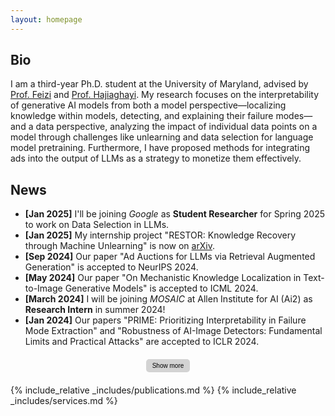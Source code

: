 ```yaml
---
layout: homepage
---
```


## Bio

I am a third-year Ph.D. student at the University of Maryland, 
advised by
<a href="https://www.cs.umd.edu/~sfeizi/">Prof. Feizi</a>
and <a href="https://www.cs.umd.edu/~hajiagha/">Prof. Hajiaghayi</a>. 
My research focuses on the interpretability of generative AI models from both a model perspective—localizing knowledge within models, detecting, and explaining their failure modes—and a data perspective, analyzing the impact of individual data points on a model through challenges like unlearning and data selection for language model pretraining.
Furthermore, I have proposed methods for integrating ads into the output of LLMs as a strategy to monetize them effectively.

 
<!-- In addition to my work in Deep Learning Robustness and Interpretability, I work in the area of Mechanism Design where my focus revolves around delegated choice mechanisms, addressing challenges such as information asymmetry and misaligned utility between principal and agents. -->

<!-- ## News
- **[May 2024]** Our paper "On Mechanistic Knowledge Localization in Text-to-Image Generative Models" is accepted to ICML 2024.
- **[March 2024]** I will be joining to <a href="">MOSAIC</a> at Allen Institute for AI as <strong>Research Intern</strong> in summer 2024!
- **[Jan 2024]** Our papers "PRIME: Prioritizing Interpretability in Failure Mode Extraction" and "Robustness of AI-Image Detectors: Fundamental Limits and Practical Attacks" are accepted to ICLR 2024.
- **[Dec 2023]** Our paper "Regret Analysis of Repeated Delegated Choice" is accepted to AAAI 2024.
- **[Nov 2023]** We posted our draft "Online Advertisements with LLMs: Opportunities and Challenges" on arXiv.
- **[Oct. 2023]** Our work "Robustness of AI-Image Detectors: Fundamental Limits and Practical Attacks" was covered by
<a href="https://www.theregister.com/2023/10/02/watermarking_security_checks/">Register</a>, 
<a href="https://www.wired.com/story/artificial-intelligence-watermarking-issues/">Wired</a>, and 
<a href="https://arstechnica.com/ai/2023/10/researchers-show-how-easy-it-is-to-defeat-ai-watermarks/">Arstechnica</a>.

- **[May. 2023]** Our team, UMD RED, ranked 3-rd in ICPC NAC 2023 and proceeded to ICPC World Finals 2023.
- **[May. 2023]** Our paper "Delegating to Multiple Agents" is accepted to EC 2023.
- **[Apr. 2023]** Our paper "Run-off Election: Improved Provable Defense against Data Poisoning Attacks" is accepted to ICML 2023.
- **[Apr. 2023]** Our paper "Text-To-Concept (and Back) via Cross-Model Alignment" is accepted to ICML 2023.
- **[Feb. 2023]** Our team, UMD RED, is qualified to compete in ICPC NAC 2023 at UCF. -->

## News

<div id="news">
  <ul>
    <li><strong>[Jan 2025]</strong> I'll be joining <i>Google</i> as <strong>Student Researcher</strong> for Spring 2025 to work on Data Selection in LLMs.</li>
    <li><strong>[Jan 2025]</strong> My internship project "RESTOR: Knowledge Recovery through Machine Unlearning" is now on <a href="https://arxiv.org/abs/2411.00204">arXiv</a>.</li>
    <li><strong>[Sep 2024]</strong> Our paper "Ad Auctions for LLMs via Retrieval Augmented Generation" is accepted to NeurIPS 2024.</li>
    <li><strong>[May 2024]</strong> Our paper "On Mechanistic Knowledge Localization in Text-to-Image Generative Models" is accepted to ICML 2024.</li>
    <li><strong>[March 2024]</strong> I will be joining <i>MOSAIC</i> at Allen Institute for AI (Ai2) as <strong>Research Intern</strong> in summer 2024!</li>
    <li><strong>[Jan 2024]</strong> Our papers "PRIME: Prioritizing Interpretability in Failure Mode Extraction" and "Robustness of AI-Image Detectors: Fundamental Limits and Practical Attacks" are accepted to ICLR 2024.</li>
  </ul>
  <div class="button-container">
    <button id="show-more-button" class="toggle-button" onclick="toggleNews()">Show more</button>
  </div>
</div>

<div id="more-news" style="display: none;">
  <ul>
    <li><strong>[Dec 2023]</strong> Our paper "Regret Analysis of Repeated  Delegated Choice" is accepted to AAAI 2024.</li>
    <li><strong>[Nov 2023]</strong> We posted our draft "Online Advertisements with LLMs: Opportunities and Challenges" on arXiv.</li>
    <li><strong>[Oct. 2023]</strong> Our work "Robustness of AI-Image Detectors: Fundamental Limits and Practical Attacks" was covered by
      <a href="https://www.theregister.com/2023/10/02/watermarking_security_checks/">Register</a>, 
      <a href="https://www.wired.com/story/artificial-intelligence-watermarking-issues/">Wired</a>, and 
      <a href="https://arstechnica.com/ai/2023/10/researchers-show-how-easy-it-is-to-defeat-ai-watermarks/">Arstechnica</a>.
    </li>
    <li><strong>[May 2023]</strong> Our team, UMD RED, ranked 3-rd in ICPC NAC 2023 and proceeded to ICPC World Finals 2023.</li>
    <li><strong>[May 2023]</strong> Our paper "Delegating to Multiple Agents" is accepted to EC 2023.</li>
    <li><strong>[Apr. 2023]</strong> Our paper "Run-off Election: Improved Provable Defense against Data Poisoning Attacks" is accepted to ICML 2023.</li>
    <li><strong>[Apr. 2023]</strong> Our paper "Text-To-Concept (and Back) via Cross-Model Alignment" is accepted to ICML 2023.</li>
    <li><strong>[Feb. 2023]</strong> Our team, UMD RED, is qualified to compete in ICPC NAC 2023 at UCF.</li>
  </ul>
  <div class="button-container">
    <button class="toggle-button" onclick="toggleNews()">Show less</button>
  </div>
</div>

<style>
  .button-container {
    text-align: center;
    margin: 20px 0;
  }

  .toggle-button {
    background-color: #d3d3d3; /* Brighter gray */
    color: black;
    border: none;
    border-radius: 5px;
    padding: 5px 10px;
    font-size: 10px;
    cursor: pointer;
    transition: background-color 0.3s, transform 0.2s;
  }

  .toggle-button:hover {
    background-color: #c0c0c0; /* Slightly darker gray */
    transform: scale(1.05);
  }

  .toggle-button:active {
    background-color: #a9a9a9; /* Even darker gray */
    transform: scale(1);
  }
</style>

<script>
  function toggleNews() {
    var moreNews = document.getElementById("more-news");
    var newsButton = document.getElementById("show-more-button");
    
    if (moreNews.style.display === "none") {
      moreNews.style.display = "block";
      newsButton.style.display = "none";
    } else {
      moreNews.style.display = "none";
      newsButton.style.display = "inline";
    }
  }
</script>

<!-- {% include_relative _includes/news.md %} -->
{% include_relative _includes/publications.md %}
{% include_relative _includes/services.md %}
